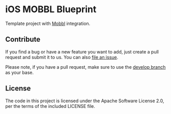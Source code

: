 # iOS MOBBL Blueprint

Template project with [Mobbl](https://github.com/ItudeMobile/itude-mobile-ios-mobbl-framework) integration.

## Contribute

If you find a bug or have a new feature you want to add, just create a pull request and submit it to us. You can also [file an issue](https://github.com/ItudeMobile/itude-mobile-ios-mobbl-blueprint-app/issues/new).

Please note, if you have a pull request, make sure to use the [develop branch](https://github.com/ItudeMobile/itude-mobile-ios-mobbl-blueprint-app/tree/develop) as your base.

## License
The code in this project is licensed under the Apache Software License 2.0, per the terms of the included LICENSE file.
